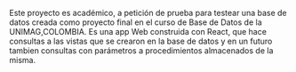 Este proyecto es académico, a petición de prueba para testear una base de datos creada como proyecto final en el curso de Base de Datos de la UNIMAG,COLOMBIA. Es una app Web construida con React, que hace consultas a las vistas que se crearon en la base de datos y en un futuro tambien consultas con parámetros a procedimientos almacenados de la misma.